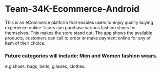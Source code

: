# Team-34K-Ecommerce-Android

This is an eCommerce platform that enables users to enjoy quality buying experience online. Users can purchase various fashion shoes for themselves. This makes the store stand out. The app shows the available products, customers can call to order or make payment online for any of item of their choice. 

### Future categories will include: Men and Women fashion wears.
e.g  shoes, bags, belts, glasses, clothes..
